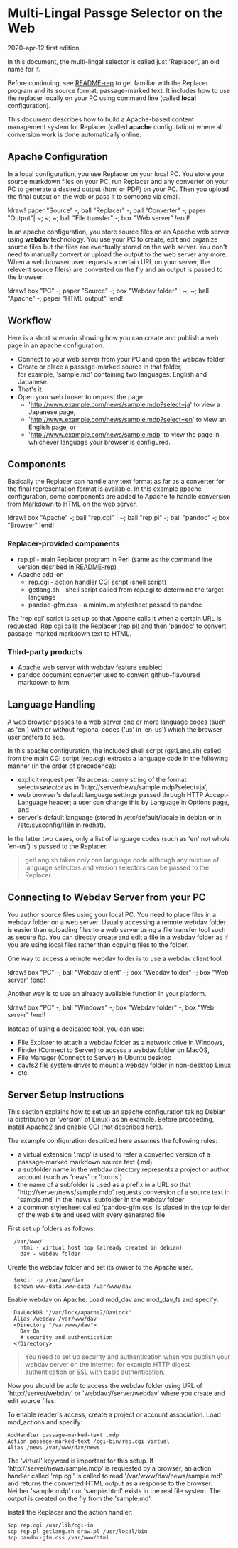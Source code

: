# Multi-Lingal Passge Selector on the Web

2020-apr-12 first edition

In this document, the multi-lingal selector is called just 'Replacer', an old name for it.

Before continuing, see [README-rep](README-rep.md) to get familiar with the Replacer program and its source format, passage-marked text.
It includes how to use the replacer locally on your PC using command line (called **local** configuration).

This document describes how to build a Apache-based content management system for Replacer (called **apache** configutation) where all conversion work is done automatically online.

## Apache Configuration

In a local configuration, you use Replacer on your local PC.
You store your source markdown files on your PC, run Replacer and any converter on your PC to generate a desired output (html or PDF) on your PC.
Then you upload the final output on the web or pass it to someone via email.

!draw!
paper "Source" -; ball "Replacer" -; ball "Converter" -; paper "Output"|
~; ~; ~; ball "File transfer" -; box "Web server"
!end!

In an apache configuration, you store source files on an Apache web server using **webdav** technology.
You use your PC to create, edit and organize source files but the files are eventually stored on the web server.
You don't need to manually convert or upload the output to the web server any more.
When a web browser user requests a certain URL on your server, the relevent source file(s) are converted on the fly and an output is passed to the browser.

!draw!
box "PC" -; paper "Source" -; box "Webdav folder" |
~; ~; ball "Apache" -; paper "HTML output"
!end!

## Workflow

Here is a short scenario showing how you can create and publish a web page in an apache configuration.

- Connect to your web server from your PC and open the webdav folder,
- Create or place a passage-marked source in that folder,  
for example, 'sample.md' containing two languages: English and Japanese.
- That's it.
- Open your web broser to request the page:
  - 'http://www.example.com/news/sample.mdp?select=ja' to view a Japanese page,
  - 'http://www.example.com/news/sample.mdp?select=en' to view an English page, or
  - 'http://www.example.com/news/sample.mdp' to view the page in whichever language your browser is configured.

## Components

Basically the Replacer can handle any text format as far as a converter for the final representation format is available.
In this example apache configuration, some components are added to Apache to handle conversion from Markdown to HTML on the web server.

!draw!
box "Apache" -; ball "rep.cgi" |
~; ball "rep.pl" -; ball "pandoc" -; box "Browser"
!end!

### Replacer-provided components

- rep.pl - main Replacer program in Perl (same as the command line version desribed in [README-rep](README-rep.md))
- Apache add-on
  - rep.cgi - action handler CGI script (shell script)
  - getlang.sh - shell script called from rep.cgi to determine the target language
  - pandoc-gfm.css - a minimum stylesheet passed to pandoc

The 'rep.cgi' script is set up so that Apache calls it when a certain URL is requested.
Rep.cgi calls the Replacer (rep.pl) and then 'pandoc' to convert passage-marked markdown text to HTML.

### Third-party products

- Apache web server with webdav feature enabled
- pandoc document converter used to convert github-flavoured markdown to html

## Language Handling

A web browser passes to a web server one or more language codes (such as 'en') with or without regional codes ('us' in 'en-us') which the browser user prefers to see.

In this apache configuration, the included shell script (getLang.sh) called from the main CGI script (rep.cgi) extracts a language code in the following manner (in the order of precedence):

- explicit request per file access: query string of the format select=<i>selector</i> as in 'http://server/news/sample.mdp?select=ja',
- web browser's default language settings passed through HTTP Accept-Language header; a user can change this by Language in Options page, and
- server's default language (stored in /etc/default/locale in debian or in /etc/sysconfig/i18n in redhat).

In the latter two cases, only a list of language codes (such as 'en' not whole 'en-us') is passed to the Replacer.

>getLang.sh takes only one language code although any mixture of language selectors and version selectors can be passed to the Replacer.

## Connecting to Webdav Server from your PC

You author source files using your local PC.
You need to place files in a webdav folder on a web server.
Usually accessing a remote webdav folder is easier than uploading files to a web server using a file transfer tool such as secure ftp.
You can directly create and edit a file in a webdav folder as if you are using  local files rather than copying files to the folder.

One way to access a remote webdav folder is to use a webdav client tool.

!draw!
box "PC" -; ball "Webdav client" -; box "Webdav folder" -; box "Web server"
!end!

Another way is to use an already available function in your platform.

!draw!
box "PC" -; ball "Windows" -; box "Webdav folder" -; box "Web server"
!end!

Instead of using a dedicated tool, you can use:

- File Explorer to attach a webdav folder as a network drive in Windows, 
- Finder (Connect to Server) to access a webdav folder on MacOS,
- File Manager (Connect to Server) in Ubuntu desktop
- davfs2 file system driver to mount a webdav folder in non-desktop Linux
- etc.

## Server Setup Instructions

This section explains how to set up an apache configuration taking Debian (a distribution or 'version' of Linux) as an example.
Before proceeding, install Apache2 and enable CGI (not described here).

The example configuration described here assumes the following rules:

- a virtual extension '.mdp' is used to refer a converted version of a passage-marked markdown source text (.md)
- a subfolder name in the webdav directory represents a project or author account (such as 'news' or 'borris')
- the name of a subfolder is used as a prefix in a URL so that 'http://server/news/sample.mdp' requests conversion of a source text in 'sample.md' in the 'news' subfolder in the webdav folder
- a common stylesheet called 'pandoc-gfm.css' is placed in the top folder of the web site and used with every generated file

First set up folders as follows:

```
  /var/www/
    html - virtual host top (already created in debian)
    dav - webdav folder
```

Create the webdav folder and set its owner to the Apache user.

```
  $mkdir -p /var/www/dav
  $chown www-data:www-data /var/www/dav
```

Enable webdav on Apache.
Load mod_dav and mod_dav_fs and specify:

```
  DavLockDB "/var/lock/apache2/DavLock"
  Alias /webdav /var/www/dav
  <Directory "/var/www/dav">
    Dav On
    # security and authentication   
  </Directory>
```

>You need to set up security and authentication when you publish your webdav server on the internet; for example HTTP digest authentication or SSL with basic authentication.

Now you should be able to access the webdav folder using URL of 'http://server/webdav' or 'webdav://server/webdav' where you create and edit source files.

To enable reader's access, create a project or account association.
Load mod_actions and specify:

```
AddHandler passage-marked-text .mdp
Action passage-marked-text /cgi-bin/rep.cgi virtual
Alias /news /var/www/dav/news
```

The 'virtual' keyword is important for this setup.
If 'http://server/news/sample.mdp' is requested by a browser, an action handler called 'rep.cgi' is called to read '/var/www/dav/news/sample.md' and returns the converted HTML output as a response to the browser.
Neither 'sample.mdp' nor 'sample.html' exists in the real file system.
The output is created on the fly from the 'sample.md'.

Install the Replacer and the action handler:

```
$cp rep.cgi /usr/lib/cgi-in
$cp rep.pl getlang.sh draw.pl /usr/local/bin
$cp pandoc-gfm.css /var/www/html
```

